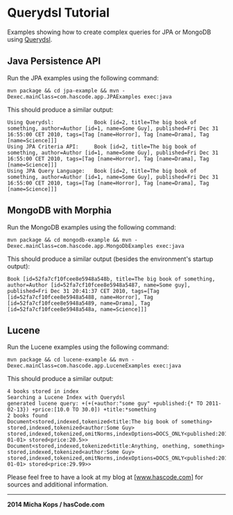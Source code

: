 # Querydsl Tutorial

Examples showing how to create complex queries for JPA or MongoDB using [Querydsl].

## Java Persistence API

Run the JPA examples using the following command:

    mvn package && cd jpa-example && mvn -Dexec.mainClass=com.hascode.app.JPAExamples exec:java

This should produce a similar output:

    Using Querydsl:				Book [id=2, title=The big book of something, author=Author [id=1, name=Some Guy], published=Fri Dec 31 16:55:00 CET 2010, tags=[Tag [name=Horror], Tag [name=Drama], Tag [name=Science]]]
    Using JPA Criteria API:		Book [id=2, title=The big book of something, author=Author [id=1, name=Some Guy], published=Fri Dec 31 16:55:00 CET 2010, tags=[Tag [name=Horror], Tag [name=Drama], Tag [name=Science]]]
    Using JPA Query Language:	Book [id=2, title=The big book of something, author=Author [id=1, name=Some Guy], published=Fri Dec 31 16:55:00 CET 2010, tags=[Tag [name=Horror], Tag [name=Drama], Tag [name=Science]]]


## MongoDB with Morphia

Run the MongoDB examples using the following command:

    mvn package && cd mongodb-example && mvn -Dexec.mainClass=com.hascode.app.MongoDbExamples exec:java

This should produce a similar output (besides the environment's startup output):

    Book [id=52fa7cf10fcee8e5948a548b, title=The big book of something, author=Author [id=52fa7cf10fcee8e5948a5487, name=Some guy], published=Fri Dec 31 20:41:37 CET 2010, tags=[Tag [id=52fa7cf10fcee8e5948a5488, name=Horror], Tag [id=52fa7cf10fcee8e5948a5489, name=Drama], Tag [id=52fa7cf10fcee8e5948a548a, name=Science]]]


## Lucene

Run the Lucene examples using the following command:

    mvn package && cd lucene-example && mvn -Dexec.mainClass=com.hascode.app.LuceneExamples exec:java

This should produce a similar output:

    4 books stored in index
    Searching a Lucene Index with Querydsl
    generated lucene query: +(+(+author:"some guy" +published:{* TO 2011-02-13}) +price:[10.0 TO 30.0]) +title:*something
    2 books found
    Document<stored,indexed,tokenized<title:The big book of something> stored,indexed,tokenized<author:Some Guy> stored,indexed,tokenized,omitNorms,indexOptions=DOCS_ONLY<published:2010-01-01> stored<price:20.5>>
    Document<stored,indexed,tokenized<title:Anything, onething, something> stored,indexed,tokenized<author:Some Guy> stored,indexed,tokenized,omitNorms,indexOptions=DOCS_ONLY<published:2010-01-01> stored<price:29.99>>


Please feel free to have a look at my blog at [www.hascode.com] for sources and additional information.

----

**2014 Micha Kops / hasCode.com**

   [Querydsl]:http://www.querydsl.com/
   [www.hascode.com]:http://www.hascode.com/